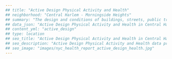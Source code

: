 ```yaml
---
## title: "Active Design Physical Activity and Health"
## neighborhood: "Central Harlem - Morningside Heights"
## summary: "The design and conditions of buildings, streets, public transportation and parks influence physical activity, use of active transportation and other healthy behavior. A neighborhood's features can also impact the safety of its residents."
## data_json: "Active Design Physical Activity and Health in Central Harlem - Morningside Heights"
## content_yml: "active_design"
## type: location
## seo_title: "Active Design Physical Activity and Health in Central Harlem - Morningside Heights"
## seo_description: "Active Design Physical Activity and Health data profile for the Central Harlem - Morningside Heights neighborhood of NYC."
## seo_image: "images/nyc_health_report_active_design_health.jpg"
---
```

